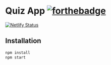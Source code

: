 # Quiz App  [![forthebadge](https://forthebadge.com/images/badges/made-with-typescript.svg)](https://forthebadge.com)

[![Netlify Status](https://api.netlify.com/api/v1/badges/f88508f7-1a79-4233-bf0e-ed3624171380/deploy-status)](https://app.netlify.com/sites/flamboyant-jang-325b82/deploys)   



## Installation

```bash
npm install
npm start
```



